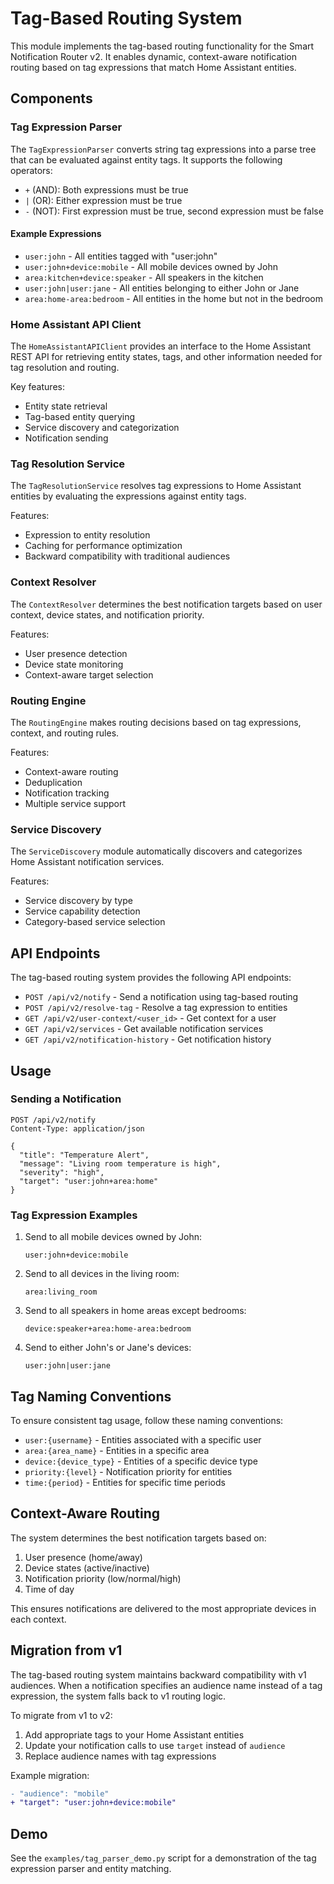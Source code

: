 # Tag-Based Routing System

This module implements the tag-based routing functionality for the Smart Notification Router v2. It enables dynamic, context-aware notification routing based on tag expressions that match Home Assistant entities.

## Components

### Tag Expression Parser

The `TagExpressionParser` converts string tag expressions into a parse tree that can be evaluated against entity tags. It supports the following operators:

- `+` (AND): Both expressions must be true
- `|` (OR): Either expression must be true
- `-` (NOT): First expression must be true, second expression must be false

#### Example Expressions

- `user:john` - All entities tagged with "user:john"
- `user:john+device:mobile` - All mobile devices owned by John
- `area:kitchen+device:speaker` - All speakers in the kitchen
- `user:john|user:jane` - All entities belonging to either John or Jane
- `area:home-area:bedroom` - All entities in the home but not in the bedroom

### Home Assistant API Client

The `HomeAssistantAPIClient` provides an interface to the Home Assistant REST API for retrieving entity states, tags, and other information needed for tag resolution and routing.

Key features:
- Entity state retrieval
- Tag-based entity querying
- Service discovery and categorization
- Notification sending

### Tag Resolution Service

The `TagResolutionService` resolves tag expressions to Home Assistant entities by evaluating the expressions against entity tags.

Features:
- Expression to entity resolution
- Caching for performance optimization
- Backward compatibility with traditional audiences

### Context Resolver

The `ContextResolver` determines the best notification targets based on user context, device states, and notification priority.

Features:
- User presence detection
- Device state monitoring
- Context-aware target selection

### Routing Engine

The `RoutingEngine` makes routing decisions based on tag expressions, context, and routing rules.

Features:
- Context-aware routing
- Deduplication
- Notification tracking
- Multiple service support

### Service Discovery

The `ServiceDiscovery` module automatically discovers and categorizes Home Assistant notification services.

Features:
- Service discovery by type
- Service capability detection
- Category-based service selection

## API Endpoints

The tag-based routing system provides the following API endpoints:

- `POST /api/v2/notify` - Send a notification using tag-based routing
- `POST /api/v2/resolve-tag` - Resolve a tag expression to entities
- `GET /api/v2/user-context/<user_id>` - Get context for a user
- `GET /api/v2/services` - Get available notification services
- `GET /api/v2/notification-history` - Get notification history

## Usage

### Sending a Notification

```http
POST /api/v2/notify
Content-Type: application/json

{
  "title": "Temperature Alert",
  "message": "Living room temperature is high",
  "severity": "high",
  "target": "user:john+area:home"
}
```

### Tag Expression Examples

1. Send to all mobile devices owned by John:
   ```
   user:john+device:mobile
   ```

2. Send to all devices in the living room:
   ```
   area:living_room
   ```

3. Send to all speakers in home areas except bedrooms:
   ```
   device:speaker+area:home-area:bedroom
   ```

4. Send to either John's or Jane's devices:
   ```
   user:john|user:jane
   ```

## Tag Naming Conventions

To ensure consistent tag usage, follow these naming conventions:

- `user:{username}` - Entities associated with a specific user
- `area:{area_name}` - Entities in a specific area
- `device:{device_type}` - Entities of a specific device type
- `priority:{level}` - Notification priority for entities
- `time:{period}` - Entities for specific time periods

## Context-Aware Routing

The system determines the best notification targets based on:

1. User presence (home/away)
2. Device states (active/inactive)
3. Notification priority (low/normal/high)
4. Time of day

This ensures notifications are delivered to the most appropriate devices in each context.

## Migration from v1

The tag-based routing system maintains backward compatibility with v1 audiences. When a notification specifies an audience name instead of a tag expression, the system falls back to v1 routing logic.

To migrate from v1 to v2:
1. Add appropriate tags to your Home Assistant entities
2. Update your notification calls to use `target` instead of `audience`
3. Replace audience names with tag expressions

Example migration:
```diff
- "audience": "mobile"
+ "target": "user:john+device:mobile"
```

## Demo

See the `examples/tag_parser_demo.py` script for a demonstration of the tag expression parser and entity matching.